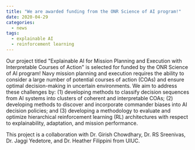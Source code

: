 ```yaml
---
title: "We are awarded funding from the ONR Science of AI program!"
date: 2020-04-29
categories:
  - news
tags:
  - explainable AI
  - reinforcement learning
---
```


Our project titled "Explainable AI for Mission Planning and Execution with Interpretable Courses of Action" is selected for funded by the ONR Science of AI program! Navy mission planning and execution requires the ability to consider a large number of potential courses of action (COAs) and ensure optimal decision-making in uncertain environments. We aim to address these challenges by: (1) developing methods to classify decision sequences from AI systems into clusters of coherent and interpretable COAs; (2) developing methods to discover and incorporate commander biases into AI decision policies; and (3) developing a methodology to evaluate and optimize hierarchical reinforcement learning (RL) architectures with respect to explainability, adaptation, and mission performance.

This project is a collaboration with Dr. Girish Chowdhary, Dr. RS Sreenivas, Dr. Jaggi Yedetore, and Dr. Heather Filippini from UIUC.